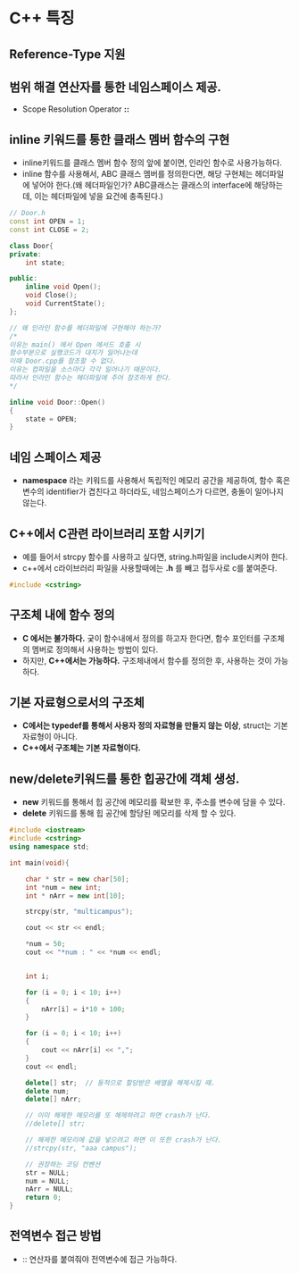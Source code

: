 # C++ 특징

## Reference-Type 지원

## 범위 해결 연산자를 통한 네임스페이스 제공.
- Scope Resolution Operator **::**

## inline 키워드를 통한 클래스 멤버 함수의 구현
- inline키워드를 클래스 멤버 함수 정의 앞에 붙이면, 인라인 함수로 사용가능하다.
- inline 함수를 사용해서, ABC 클래스 멤버를 정의한다면, 해당 구현체는 헤더파일에 넣어야 한다.(왜 헤더파일인가? ABC클래스는 클래스의 interface에 해당하는데, 이는 헤더파일에 넣을 요건에 충족된다.)

```cpp
// Door.h
const int OPEN = 1;
const int CLOSE = 2;

class Door{
private:
	int state;

public:
	inline void Open();
	void Close();
	void CurrentState();
};

// 왜 인라인 함수를 헤더파일에 구현해야 하는가?
/*
이유는 main() 에서 Open 메서드 호출 시
함수부분으로 실행코드가 대치가 일어나는데
이때 Door.cpp를 참조할 수 없다.
이유는 컴파일을 소스마다 각각 일어나기 때문이다.
따라서 인라인 함수는 헤더파일에 주어 참조하게 한다.
*/

inline void Door::Open()
{
	state = OPEN;
}
```

## 네임 스페이스 제공
- **namespace** 라는 키워드를 사용해서 독립적인 메모리 공간을 제공하여, 함수 혹은 변수의 identifier가 겹친다고 하더라도, 네임스페이스가 다르면, 충돌이 일어나지 않는다.

## C++에서 C관련 라이브러리 포함 시키기
- 예를 들어서 strcpy 함수를 사용하고 싶다면, string.h파일을 include시켜야 한다.
- c++에서 c라이브러리 파일을 사용할때에는 **.h** 를 빼고 접두사로 c를 붙여준다.

```cpp
#include <cstring>
```

## 구조체 내에 함수 정의
- **C 에서는 불가하다.** 궂이 함수내에서 정의를 하고자 한다면, 함수 포인터를 구조체의 멤버로 정의해서 사용하는 방법이 있다.
- 하지만, **C++에서는 가능하다.** 구조체내에서 함수를 정의한 후, 사용하는 것이 가능하다.

## 기본 자료형으로서의 구조체
- **C에서는 typedef를 통해서 사용자 정의 자료형을 만들지 않는 이상**, struct는 기본 자료형이 아니다.
- **C++에서 구조체는 기본 자료형이다.**

## new/delete키워드를 통한 힙공간에 객체 생성.
- **new** 키워드를 통해서 힙 공간에 메모리를 확보한 후, 주소를 변수에 담을 수 있다.
- **delete** 키워드를 통해 힙 공간에 할당된 메모리를 삭제 할 수 있다.

```cpp
#include <iostream>
#include <cstring>
using namespace std;

int main(void){

	char * str = new char[50];
	int *num = new int;
	int * nArr = new int[10];

	strcpy(str, "multicampus");

	cout << str << endl;

	*num = 50;
	cout << "*num : " << *num << endl;


	int i;

	for (i = 0; i < 10; i++)
	{
		nArr[i] = i*10 + 100;
	}

	for (i = 0; i < 10; i++)
	{
		cout << nArr[i] << ",";
	}
	cout << endl;

	delete[] str;  // 동적으로 할당받은 배열을 해제시킬 때.
	delete num;
	delete[] nArr;

	// 이미 해제한 메모리를 또 해제하려고 하면 crash가 난다.
	//delete[] str;

	// 해제한 메모리에 값을 넣으려고 하면 이 또한 crash가 난다.
	//strcpy(str, "aaa campus");

	// 권장하는 코딩 컨벤션
	str = NULL;
	num = NULL;
	nArr = NULL;
	return 0;
}
```


## 전역변수 접근 방법
- :: 연산자를 붙여줘야 전역변수에 접근 가능하다.
